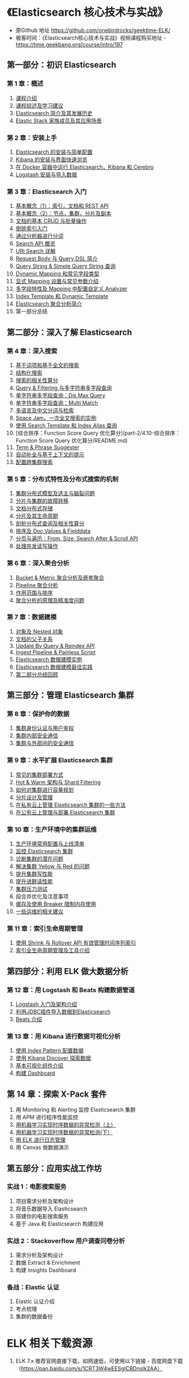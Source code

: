 # 《Elasticsearch 核心技术与实战》
- 原Github 地址 https://github.com/onebirdrocks/geektime-ELK/
- 极客时间：《Elasticsearch核心技术与实战》视频课程购买地址 - https://time.geekbang.org/course/intro/197
## 第一部分：初识 Elasticsearch
### 第 1 章：概述
1. [课程介绍](part-1/1.1-课程介绍/README.md)
2. [课程综述及学习建议](part-1/1.2-课程综述及学习建议/README.md)
3. [Elasticsearch 简介及其发展历史](part-1/1.3-Elasticsearch简介及其发展历史/README.md)
4. [Elastic Stack 家族成员及其应用场景](part-1/1.4-ElasticStack家族成员及其应用场景/README.md)
### 第 2 章：安装上手
1. [Elasticsearch 的安装与简单配置](part-1/2.1-Elasticsearch的安装与简单配置/README.md)
2. [Kibana 的安装与界面快速浏览](part-1/2.2-Kibana的安装与界面快速浏览/README.md)
3. [在 Docker 容器中运行 Elasticsearch，Kibana 和 Cerebro](part-1/2.3-在Docker容器中运行Elasticsearch,Kibana和Cerebro/README.md)
4. [Logstash 安装与导入数据](part-1/2.4-Logstash安装与导入数据/README.md)
### 第 3 章：Elasticsearch 入门
1. [基本概念（1）：索引，文档和 REST API](part-1/3.1-基本概念1索引文档和RESTAPI/README.md)
2. [基本概念（2）：节点，集群，分片及副本](part-1/3.2-基本概念2节点,集群,分片及副本/README.md)
3. [文档的基本 CRUD 与批量操作](part-1/3.3-文档的基本CRUD与批量操作/README.md)
4. [倒排索引入门](part-1/3.4-倒排索引入门/README.md)
5. [通过分析器进行分词](part-1/3.5-通过分析器进行分词/README.md)
6. [Search API 概览](part-1/3.6-SearchAPI概览/README.md)
7. [URI Search 详解](part-1/3.7-URISearch详解/README.md)
8. [Request Body 与 Query DSL 简介](part-1/3.8-RequestBody与QueryDSL简介/README.md)
9. [Query String & Simple Query String 查询](part-1/3.9-QueryString&SimpleQueryString查询/README.md)
10. [Dynamic Mapping 和常见字段类型](part-1/3.10-DynamicMapping和常见字段类型/README.md)
11. [显式 Mapping 设置与常见参数介绍](part-1/3.11-显式Mapping设置与常见参数介绍/README.md)
12. [多字段特性及 Mapping 中配置自定义 Analyzer](part-1/3.12-多字段特性及Mapping中配置自定义Analyzer/README.md)
13. [Index Template 和 Dynamic Template](part-1/3.13-IndexTemplate和DynamicTemplate/README.md)
14. [Elasticsearch 聚合分析简介](part-1/3.14-Elasticsearch聚合分析简介/README.md)
15. 第一部分总结
## 第二部分：深入了解 Elasticsearch
### 第 4 章：深入搜索
1. [基于词项和基于全文的搜索](part-2/4.1-基于词项和基于全文的搜索/README.md)
2. [结构化搜索](part-2/44.2-结构化搜索/README.md)
3. [搜索的相关性算分](part-2/4.3-搜索的相关性算分/README.md)
4. [Query & Filtering 与多字符串多字段查询](part-2/4.4-Query&Filtering实现多字符串多字段查询/README.md)
5. [单字符串多字段查询：Dis Max Query](part-2/4.5-单字符串多字段查询-DisMaxQuery/README.md)
6. [单字符串多字段查询：Multi Match](part-2/4.6-单字符串多字段查询-Multi-Match/README.md)
7. [多语言及中文分词与检索](part-2/4.7-多语言及中文分词与检索/README.md)
8. [Space Jam，一次全文搜索的实例](part-2/4.8-SpaceJam一个全文搜索的实例/README.md)
9. [使用 Search Template 和 Index Alias 查询](part-2/4.9-使用SearchTemplate和IndexAlias进行查询/README.md)
10. [综合排序：Function Score Query 优化算分](part-2/4.10-综合排序：Function Score Query 优化算分/README.md)
11. [Term & Phrase Suggester](part-2/4.11-Term&PhraseSuggester/README.md)
12. [自动补全与基于上下文的提示](part-2/4.12-自动补全与基于上下文的提示/README.md)
13. [配置跨集群搜索](part-2/4.13-跨集群搜索/README.md)
### 第 5 章：分布式特性及分布式搜索的机制
1. [集群分布式模型及选主与脑裂问题](part-2/5.1-集群分布式模型及选主与脑裂问题/README.md)
2. [分片与集群的故障转移](part-2/5.2-分片与集群的故障转移/README.md)
3. [文档分布式存储](part-2/5.3-文档分布式存储/README.md)
4. [分片及其生命周期](part-2/5.4-分片及其生命周期/README.md)
5. [剖析分布式查询及相关性算分](part-2/5.5-剖析分布式查询及相关性评分/README.md)
6. [排序及 Doc Values & Fielddata](part-2/5.6-排序及DocValues&Fielddata/README.md)
7. [分页与遍历：From, Size, Search After & Scroll API](part-2/5.7-分页与遍历-FromSize&SearchAfter&ScrollAPI/README.md)
8. [处理并发读写操作](part-2/5.8-处理并发读写/README.md)
### 第 6 章：深入聚合分析
1. [Bucket & Metric 聚合分析及嵌套聚合](part-2/6.1-Bucket&Metric聚合分析及嵌套聚合/README.md)
2. [Pipeline 聚合分析](part-2/6.2-Pipeline聚合分析/README.md)
3. [作用范围与排序](part-2/6.3-作用范围与排序/README.md)
4. [聚合分析的原理及精准度问题](part-2/6.4-聚合分析的原理及精准度问题/README.md)
### 第 7 章：数据建模
1. [对象及 Nested 对象](part-2/7.1-对象及Nested对象/README.md)
2. [文档的父子关系](part-2/7.2-文档的父子关系/README.md)
3. [Update By Query & Reindex API](part-2/7.3-UpdateByQuery&ReindexAPI/README.md)
4. [Ingest Pipeline & Painless Script](part-2/7.4-IngestPipeline&PainlessScript/README.md)
6. [Elasticsearch 数据建模实例](part-2/7.5-Elasticsearch数据建模实例/README.md)
7. [Elasticsearch 数据建模最佳实践](part-2/7.6-Elasticsearch数据建模最佳实践/README.md)
8. [第二部分总结回顾](part-2/7.7-第二部分总结与测验/README.md)
## 第三部分：管理 Elasticsearch 集群
### 第 8 章：保护你的数据
1. [集群身份认证与用户鉴权](part-3/8.1-集群身份认证与用户鉴权/README.md)
2. [集群内部安全通信](part-3/8.2-集群内部安全通信/README.md)
3. [集群与外部间的安全通信](part-3/8.3-集群与外部间的安全通信/README.md)
### 第 9 章：水平扩展 Elasticsearch 集群
1. [常见的集群部署方式](part-3/9.1-常见的集群部署方式/README.md)
2. [Hot & Warm 架构与 Shard Filtering](part-3/9.2-Hot&Warm架构与ShardFiltering/README.md)
3. [如何对集群进行容量规划](part-3/9.3-如何对集群进行容量规划/README.md)
4. [分片设计及管理](part-3/9.4-分片设计及管理/README.md)
5. [在私有云上管理 Elasticsearch 集群的一些方法](part-3/9.5-在私有云上管理与部署Elasticsearch集群/README.md)
6. [在公有云上管理与部署 Elasticsearch 集群](part-3/9.6-在公有云上管理与部署Elasticsearch集群/README.md)
### 第 10 章：生产环境中的集群运维
1. [生产环境常用配置与上线清单](part-3/10.1-生产环境常用配置与上线清单/README.md)
2. [监控 Elasticsearch 集群](part-3/10.2-监控Elasticsearch集群/README.md)
3. [诊断集群的潜在问题](part-3/10.3-诊断集群的潜在问题/README.md)
4. [解决集群 Yellow 与 Red 的问题](part-3/10.4-解决集群Yellow与Red的问题/README.md)
5. [提升集群写性能](part-3/10.5-提升集群写性能/README.md)
6. [提升进群读性能](part-3/10.7-集群压力测试/README.md)
7. [集群压力测试](part-3/10.7-集群压力测试/README.md)
8. 段合并优化及注意事项
9. [缓存及使用 Breaker 限制内存使用](part-3/10.9-缓存及使用Breaker限制内存使用/README.md)
10. [一些运维的相关建议](part-3/10.10-一些运维相关的建议/README.md)
### 第 11 章：索引生命周期管理
1. [使用 Shrink 与 Rollover API 有效管理时间序列索引](part-3/11.1-使用Shrink与RolloverAPI有效管理时间序列索引/README.md)
2. [索引全生命周期管理及工具介绍](part-3/11.2-索引全生命周期管理及工具介绍/README.md)
## 第四部分：利用 ELK 做大数据分析
### 第 12 章：用 Logstash 和 Beats 构建数据管道
1. [Logstash 入门及架构介绍](part-4/12.1-Logstash入门及架构介绍/README.md)
2. [利用JDBC插件导入数据到Elasticsearch](part-4/12.2-利用JDBC插件导入数据到Elasticsearch/README.md)
3. [Beats 介绍](part-4/12.3-Beats介绍/README.md)
### 第 13 章：用 Kibana 进行数据可视化分析
1. [使用 Index Pattern 配置数据](part-4/13.1-使用IndexPattern配置数据/README.md)
2. [使用 Kibana Discover 探索数据](part-4/13.2-使用KibanaDiscover探索数据/README.md)
3. [基本可视化组件介绍](part-4/13.3-基本可视化组件介绍/README.md)
4. [构建 Dashboard](part-4/13.4-构建Dashboard/README.md)
## 第 14 章：探索 X-Pack 套件
1. 用 Monitoring 和 Alerting 监控 Elasticsearch 集群
2. 用 APM 进行程序性能监控
3. [用机器学习实现时序数据的异常检测（上）](part-4/14.3用机器学习实现时序数据的异常检测-上/README.md)
4. [用机器学习实现时序数据的异常检测(下）](part-4/14.4-用机器学习实现时序数据的异常检测-下/README.md)
5. [用 ELK 进行日志管理](part-4/14.5-用ELK进行日志管理/README.md)
6. 用 Canvas 做数据演示

## 第五部分：应用实战工作坊  
### 实战 1：电影搜索服务
1. 项目需求分析及架构设计
2. 将音乐数据导入 Elasticsearch
3. 搭建你的电影搜索服务
4. 基于 Java 和 Elasticsearch 构建应用
### 实战 2：Stackoverflow 用户调查问卷分析
1. 需求分析及架构设计
2. 数据 Extract & Enrichment
3. 构建 Insights Dashboard
### 备战：Elastic 认证
1. Elastic 认证介绍
2. 考点梳理
3. 集群的数据备份

# ELK 相关下载资源
1. ELK 7.x  推荐官网直接下载，如网速低，可使用以下链接 - 百度网盘下载（https://pan.baidu.com/s/1CRT3W4wEESglCBDnslk2AA）

